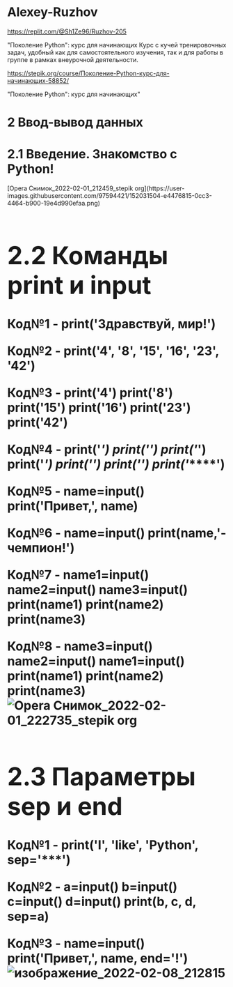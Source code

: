 # Alexey-Ruzhov
https://replit.com/@Sh1Ze96/Ruzhov-205

"Поколение Python": курс для начинающих Курс с кучей тренировочных задач, удобный как для самостоятельного изучения, так и для работы в группе в рамках внеурочной деятельности. 

https://stepik.org/course/Поколение-Python-курс-для-начинающих-58852/

"Поколение Python": курс для начинающих"

<h1><strong>2  Ввод-вывод данных</h1></strong>

<h1><strong>2.1 Введение. Знакомство с Python!</h1></strong>[Opera Снимок_2022-02-01_212459_stepik org](https://user-images.githubusercontent.com/97594421/152031504-e4476815-0cc3-4464-b900-19e4d990efaa.png)
<h1><strong><h1><strong>2.2 Команды print и input</h1></strong>

Код№1 - print('Здравствуй, мир!')

Код№2 - print('4', '8', '15', '16', '23', '42')

Код№3 - print('4')
        print('8')
        print('15')
        print('16')
        print('23')
        print('42')
        
Код№4 - print('*')
        print('**')
        print('***')
        print('****')
        print('*****')
        print('******')
        print('*******')
        
Код№5 - name=input()
        print('Привет,', name)
        
Код№6 - name=input()
        print(name,'- чемпион!')
        
Код№7 - name1=input()
        name2=input()
        name3=input()
        print(name1)
        print(name2)
        print(name3)
        
Код№8 - name3=input()
        name2=input()
        name1=input()
        print(name1)
        print(name2)
        print(name3)
        ![Opera Снимок_2022-02-01_222735_stepik org](https://user-images.githubusercontent.com/97594421/152037381-80ca8a24-64af-4e71-8921-27a80decd0eb.png)
        
<h1><strong>2.3 Параметры sep и end</h1></strong>

Код№1 - print('I', 'like', 'Python', sep='***')

Код№2 - a=input()
        b=input()
        c=input()
        d=input()
        print(b, c, d, sep=a) 

Код№3 - name=input() 
        print('Привет,', name, end='!')
        ![изображение_2022-02-08_212815](https://user-images.githubusercontent.com/97594421/153052251-6c047927-a40d-4f20-a1d9-8da81c8ba01e.png)

